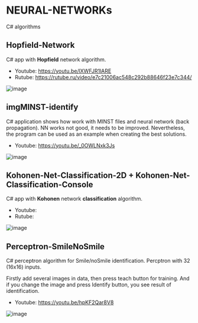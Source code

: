 # NEURAL-NETWORKs
 C# algorithms

## Hopfield-Network

C# app with **Hopfield** network algorithm.

- Youtube: https://youtu.be/lXWFJR1lARE
- Rutube: https://rutube.ru/video/e7c21006ac548c292b88646f23e7c344/

![image](https://github.com/user-attachments/assets/61219036-4a3b-4991-8dbf-e5e3c1ce7478)


## imgMINST-identify

C# application shows how work with MINST files and neural network (back propagation).
NN works not good, it needs to be improved. Nevertheless, the program can be used as an example when creating the best solutions.

- Youtube: https://youtu.be/_0OWLNxk3Js
 
![image](https://github.com/tltrus/NEURAL-NETWORKs/assets/77125487/a58f84f1-0ea4-49ff-9d8e-1ec9f4e4bc77)


## Kohonen-Net-Classification-2D + Kohonen-Net-Classification-Console

C# app with **Kohonen** network **classification** algorithm.

- Youtube: 
- Rutube: 

![image](https://github.com/user-attachments/assets/c6e10ddf-f1b0-4447-8cf7-b87a821924d7)



## Perceptron-SmileNoSmile

C# perceptron algorithm for Smile/noSmile identification. Percptron with 32 (16x16) inputs.

Firstly add several images in data, then press teach button for training. And if you change the image and press Identify button, you see result of identification.

- Youtube: https://youtu.be/hpKF2Qar8V8

![image](https://github.com/tltrus/NEURAL-NETWORKs/assets/77125487/6f6b7a9b-faad-4cb3-85f6-c6a92bf8ec5c)
